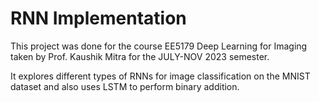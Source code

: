 # RNN Implementation
This project was done for the course EE5179 Deep Learning for Imaging taken by Prof. Kaushik Mitra for the JULY-NOV 2023 semester.

It explores different types of RNNs for image classification on the MNIST dataset and also uses LSTM to perform binary addition.
